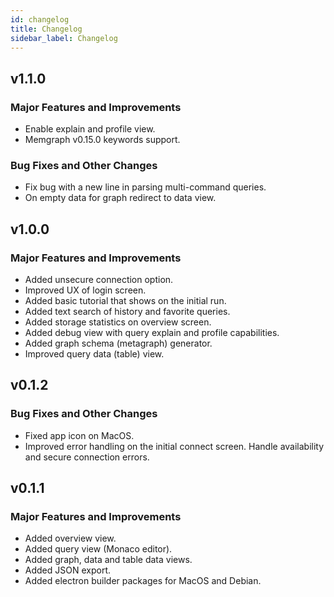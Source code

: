 ```yaml
---
id: changelog
title: Changelog
sidebar_label: Changelog
---
```


## v1.1.0

### Major Features and Improvements

* Enable explain and profile view.
* Memgraph v0.15.0 keywords support.

### Bug Fixes and Other Changes

* Fix bug with a new line in parsing multi-command queries.
* On empty data for graph redirect to data view.

## v1.0.0

### Major Features and Improvements

* Added unsecure connection option.
* Improved UX of login screen.
* Added basic tutorial that shows on the initial run.
* Added text search of history and favorite queries.
* Added storage statistics on overview screen.
* Added debug view with query explain and profile capabilities.
* Added graph schema (metagraph) generator.
* Improved query data (table) view.

## v0.1.2

### Bug Fixes and Other Changes

* Fixed app icon on MacOS.
* Improved error handling on the initial connect screen. Handle availability
  and secure connection errors.

## v0.1.1

### Major Features and Improvements

* Added overview view.
* Added query view (Monaco editor).
* Added graph, data and table data views.
* Added JSON export.
* Added electron builder packages for MacOS and Debian.
